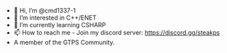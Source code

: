- 👋 Hi, I’m @cmd1337-1
- 👀 I’m interested in C++/ENET
- 🌱 I’m currently learning CSHARP
- 📫 How to reach me - Join my discord server: https://discord.gg/steakps
- A member of the GTPS Community.


